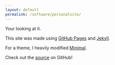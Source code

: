```yaml
---
layout: default
permalink: /software/personalsite/
---
```


Your looking at it.

This site was made using [GitHub Pages](https://pages.github.com) and [Jekyll](https://jekyllrb.com/).

For a theme, I heavily modified [Minimal](https://github.com/pages-themes/minimal).

Check out the [source](https://github.com/karledramberg/karledramberg.github.io/) on GitHub!

